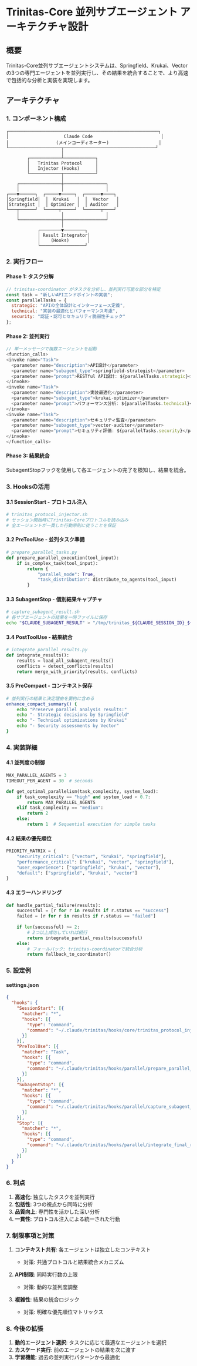 # Trinitas-Core 並列サブエージェント アーキテクチャ設計

## 概要

Trinitas-Core並列サブエージェントシステムは、Springfield、Krukai、Vectorの3つの専門エージェントを並列実行し、その結果を統合することで、より高速で包括的な分析と実装を実現します。

## アーキテクチャ

### 1. コンポーネント構成

```
┌─────────────────────────────────────────────────────────┐
│                     Claude Code                          │
│                  (メインコーディネーター)                   │
└────────────────────┬───────────────────────────────────┘
                     │
        ┌────────────┴────────────┐
        │   Trinitas Protocol     │
        │   Injector (Hooks)      │
        └────────────┬────────────┘
                     │
    ┌────────────────┼────────────────┐
    │                │                │
┌───▼──────┐  ┌─────▼─────┐  ┌──────▼────┐
│Springfield│  │  Krukai   │  │  Vector   │
│Strategist │  │ Optimizer │  │ Auditor   │
└───┬──────┘  └─────┬─────┘  └──────┬────┘
    │                │                │
    └────────────────┼────────────────┘
                     │
            ┌────────▼────────┐
            │ Result Integrator│
            │    (Hooks)       │
            └─────────────────┘
```

### 2. 実行フロー

#### Phase 1: タスク分解
```javascript
// trinitas-coordinator がタスクを分析し、並列実行可能な部分を特定
const task = "新しいAPIエンドポイントの実装";
const parallelTasks = {
  strategic: "APIの全体設計とインターフェース定義",
  technical: "実装の最適化とパフォーマンス考慮",
  security: "認証・認可とセキュリティ脆弱性チェック"
};
```

#### Phase 2: 並列実行
```javascript
// 単一メッセージで複数エージェントを起動
<function_calls>
<invoke name="Task">
  <parameter name="description">API設計</parameter>
  <parameter name="subagent_type">springfield-strategist</parameter>
  <parameter name="prompt">RESTful API設計: ${parallelTasks.strategic}</parameter>
</invoke>
<invoke name="Task">
  <parameter name="description">実装最適化</parameter>
  <parameter name="subagent_type">krukai-optimizer</parameter>
  <parameter name="prompt">パフォーマンス分析: ${parallelTasks.technical}</parameter>
</invoke>
<invoke name="Task">
  <parameter name="description">セキュリティ監査</parameter>
  <parameter name="subagent_type">vector-auditor</parameter>
  <parameter name="prompt">セキュリティ評価: ${parallelTasks.security}</parameter>
</invoke>
</function_calls>
```

#### Phase 3: 結果統合
SubagentStopフックを使用して各エージェントの完了を検知し、結果を統合。

### 3. Hooksの活用

#### 3.1 SessionStart - プロトコル注入
```bash
# trinitas_protocol_injector.sh
# セッション開始時にTrinitas-Coreプロトコルを読み込み
# 全エージェントが一貫した行動原則に従うことを保証
```

#### 3.2 PreToolUse - 並列タスク準備
```python
# prepare_parallel_tasks.py
def prepare_parallel_execution(tool_input):
    if is_complex_task(tool_input):
        return {
            "parallel_mode": True,
            "task_distribution": distribute_to_agents(tool_input)
        }
```

#### 3.3 SubagentStop - 個別結果キャプチャ
```bash
# capture_subagent_result.sh
# 各サブエージェントの結果を一時ファイルに保存
echo "$CLAUDE_SUBAGENT_RESULT" > "/tmp/trinitas_${CLAUDE_SESSION_ID}_${SUBAGENT_TYPE}.json"
```

#### 3.4 PostToolUse - 結果統合
```python
# integrate_parallel_results.py
def integrate_results():
    results = load_all_subagent_results()
    conflicts = detect_conflicts(results)
    return merge_with_priority(results, conflicts)
```

#### 3.5 PreCompact - コンテキスト保存
```bash
# 並列実行の結果と決定理由を要約に含める
enhance_compact_summary() {
    echo "Preserve parallel analysis results:"
    echo "- Strategic decisions by Springfield"
    echo "- Technical optimizations by Krukai"
    echo "- Security assessments by Vector"
}
```

### 4. 実装詳細

#### 4.1 並列度の制御
```python
MAX_PARALLEL_AGENTS = 3
TIMEOUT_PER_AGENT = 30  # seconds

def get_optimal_parallelism(task_complexity, system_load):
    if task_complexity == "high" and system_load < 0.7:
        return MAX_PARALLEL_AGENTS
    elif task_complexity == "medium":
        return 2
    else:
        return 1  # Sequential execution for simple tasks
```

#### 4.2 結果の優先順位
```python
PRIORITY_MATRIX = {
    "security_critical": ["vector", "krukai", "springfield"],
    "performance_critical": ["krukai", "vector", "springfield"],
    "user_experience": ["springfield", "krukai", "vector"],
    "default": ["springfield", "krukai", "vector"]
}
```

#### 4.3 エラーハンドリング
```python
def handle_partial_failure(results):
    successful = [r for r in results if r.status == "success"]
    failed = [r for r in results if r.status == "failed"]
    
    if len(successful) >= 2:
        # 2つ以上成功していれば続行
        return integrate_partial_results(successful)
    else:
        # フォールバック: trinitas-coordinatorで統合分析
        return fallback_to_coordinator()
```

### 5. 設定例

#### settings.json
```json
{
  "hooks": {
    "SessionStart": [{
      "matcher": "*",
      "hooks": [{
        "type": "command",
        "command": "~/.claude/trinitas/hooks/core/trinitas_protocol_injector.sh"
      }]
    }],
    "PreToolUse": [{
      "matcher": "Task",
      "hooks": [{
        "type": "command",
        "command": "~/.claude/trinitas/hooks/parallel/prepare_parallel_tasks.sh"
      }]
    }],
    "SubagentStop": [{
      "matcher": "*",
      "hooks": [{
        "type": "command",
        "command": "~/.claude/trinitas/hooks/parallel/capture_subagent_result.sh"
      }]
    }],
    "Stop": [{
      "matcher": "*",
      "hooks": [{
        "type": "command",
        "command": "~/.claude/trinitas/hooks/parallel/integrate_final_results.sh"
      }]
    }]
  }
}
```

### 6. 利点

1. **高速化**: 独立したタスクを並列実行
2. **包括性**: 3つの視点から同時に分析
3. **品質向上**: 専門性を活かした深い分析
4. **一貫性**: プロトコル注入による統一された行動

### 7. 制限事項と対策

1. **コンテキスト共有**: 各エージェントは独立したコンテキスト
   - 対策: 共通プロトコルと結果統合メカニズム

2. **API制限**: 同時実行数の上限
   - 対策: 動的な並列度調整

3. **複雑性**: 結果の統合ロジック
   - 対策: 明確な優先順位マトリックス

### 8. 今後の拡張

1. **動的エージェント選択**: タスクに応じて最適なエージェントを選択
2. **カスケード実行**: 前のエージェントの結果を次に渡す
3. **学習機能**: 過去の並列実行パターンから最適化